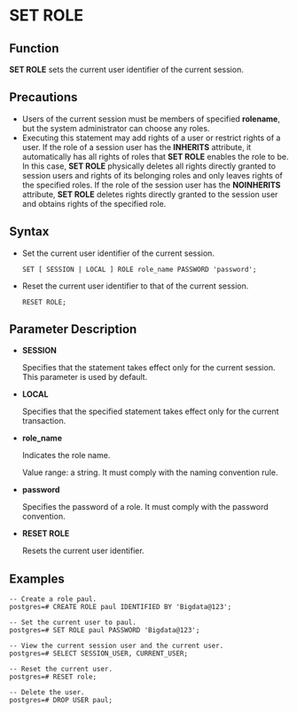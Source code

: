 # SET ROLE<a name="EN-US_TOPIC_0242370652"></a>

## Function<a name="en-us_topic_0237122188_en-us_topic_0059777965_s1907f5458adb46ecbefdfb865dee04c1"></a>

**SET ROLE**  sets the current user identifier of the current session.

## Precautions<a name="en-us_topic_0237122188_en-us_topic_0059777965_s2aaa6c6783344d6f8e8c9aad1f097726"></a>

-   Users of the current session must be members of specified  **rolename**, but the system administrator can choose any roles.
-   Executing this statement may add rights of a user or restrict rights of a user. If the role of a session user has the  **INHERITS**  attribute, it automatically has all rights of roles that  **SET ROLE**  enables the role to be. In this case,  **SET ROLE**  physically deletes all rights directly granted to session users and rights of its belonging roles and only leaves rights of the specified roles. If the role of the session user has the  **NOINHERITS**  attribute,  **SET ROLE**  deletes rights directly granted to the session user and obtains rights of the specified role.

## Syntax<a name="en-us_topic_0237122188_en-us_topic_0059777965_sa7eba2a220a24848a3b9c17cf2547088"></a>

-   Set the current user identifier of the current session.

    ```
    SET [ SESSION | LOCAL ] ROLE role_name PASSWORD 'password';
    ```

-   Reset the current user identifier to that of the current session.

    ```
    RESET ROLE;
    ```


## Parameter Description<a name="en-us_topic_0237122188_en-us_topic_0059777965_sfdbd23b2a1e5473f956e58a2e49410f4"></a>

-   **SESSION**

    Specifies that the statement takes effect only for the current session. This parameter is used by default.

-   **LOCAL**

    Specifies that the specified statement takes effect only for the current transaction.

-   **role\_name**

    Indicates the role name.

    Value range: a string. It must comply with the naming convention rule.

-   **password**

    Specifies the password of a role. It must comply with the password convention.

-   **RESET ROLE**

    Resets the current user identifier.


## Examples<a name="en-us_topic_0237122188_en-us_topic_0059777965_s4d24bf772ecd48528f1a51465a1bce81"></a>

```
-- Create a role paul.
postgres=# CREATE ROLE paul IDENTIFIED BY 'Bigdata@123';

-- Set the current user to paul.
postgres=# SET ROLE paul PASSWORD 'Bigdata@123';

-- View the current session user and the current user.
postgres=# SELECT SESSION_USER, CURRENT_USER;

-- Reset the current user.
postgres=# RESET role;

-- Delete the user.
postgres=# DROP USER paul;
```

